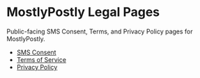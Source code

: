 # MostlyPostly Legal Pages

Public-facing SMS Consent, Terms, and Privacy Policy pages for MostlyPostly.

- [SMS Consent](https://rejuvesalonspa.github.io/mostlypostly-shared/sms-consent.html)
- [Terms of Service](https://rejuvesalonspa.github.io/mostlypostly-shared/terms.html)
- [Privacy Policy](https://rejuvesalonspa.github.io/mostlypostly-shared/privacy.html)
